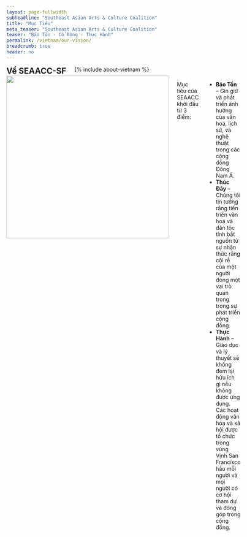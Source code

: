 ```yaml
---
layout: page-fullwidth
subheadline: "Southeast Asian Arts & Culture Coalition"
title: "Mục Tiêu"
meta_teaser: "Southeast Asian Arts & Culture Coalition"
teaser: "Bảo Tôn - Cổ Động - Thực Hành"
permalink: /vietnam/our-vision/
breadcrumb: true
header: no
---
```

<!--more-->
<div class="row">
<div class="bible-index medium-4 medium-push-8 columns">
<h2 style="margin: 0px">Về SEAACC-SF</h2>
        {% include about-vietnam %}
</div><!-- /.medium-4.columns -->
<div class="medium-8 medium-pull-4 columns" markdown="1">
<img width="424" src="{{ site.urlimg }}seaacc-logo.png">

Mục tiêu của SEAACC khởi đầu từ 3 điểm:

- <strong>Bảo Tồn</strong> – Gìn giữ và phát triển ảnh hưởng của văn hoá, lịch sử, và nghệ thuật trong các cộng đồng Đông Nam Á.
- <strong>Thúc Đẩy</strong> – Chúng tôi tin tưởng rằng tiến triển văn hoá và dân tộc tính bắt nguồn từ sự nhận thức rằng cội rễ của một người đóng một vai trò quan trọng trong sự phát triển cộng đồng.
- <strong>Thực Hành</strong> – Giáo dục và lý thuyết sẽ không đem lại hữu ích gì nếu không được ứng dụng. Các hoạt động văn hóa và xã hội được tổ chức trong vùng Vịnh San Francisco hầu mỗi người và mọi người có cơ hội tham dự và đóng góp trong cộng đồng.

</div><!-- /.row -->
